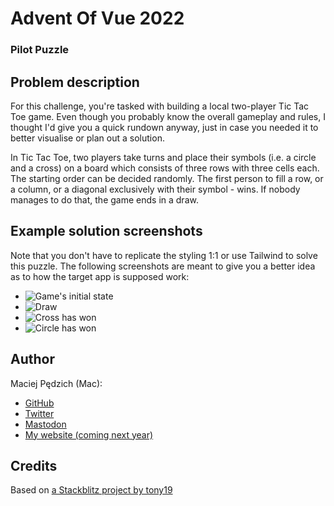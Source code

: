 # Advent Of Vue 2022

### Pilot Puzzle

## Problem description

For this challenge, you're tasked with building a local two-player Tic Tac Toe game. Even though you probably know the overall gameplay and rules, I thought I'd give you a quick rundown anyway, just in case you needed it to better visualise or plan out a solution.

In Tic Tac Toe, two players take turns and place their symbols (i.e. a circle and a cross) on a board which consists of three rows with three cells each. The starting order can be decided randomly. The first person to fill a row, or a column, or a diagonal exclusively with their symbol - wins. If nobody manages to do that, the game ends in a draw.

## Example solution screenshots

Note that you don't have to replicate the styling 1:1 or use Tailwind to solve this puzzle. The following screenshots are meant to give you a better idea as to how the target app is supposed work:

- ![Game's initial state](https://i.imgur.com/tnSwtP4.png)
- ![Draw](https://i.imgur.com/GXWp2RZ.png)
- ![Cross has won](https://i.imgur.com/PlrXhYe.png)
- ![Circle has won](https://i.imgur.com/y75uP5L.png)

## Author

Maciej Pędzich (Mac):

- [GitHub](https://github.com/maciejpedzich)
- [Twitter](https://twitter.com/MaciejPedzich)
- [Mastodon](https://notacult.social/@maciejpedzich)
- [My website (coming next year)](https://maciejpedzi.ch)

## Credits

Based on [a Stackblitz project by tony19](https://stackblitz.com/edit/vue3-vite-starter)
